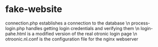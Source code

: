 # fake-website

connection.php establishes a connection to the database \n
process-login.php handles getting login credentials and verifying them \n
login-pahe.html is a modified version of the real otronic login page \n
otroonic.nl.conf is the configuration file for the nginx webserver
